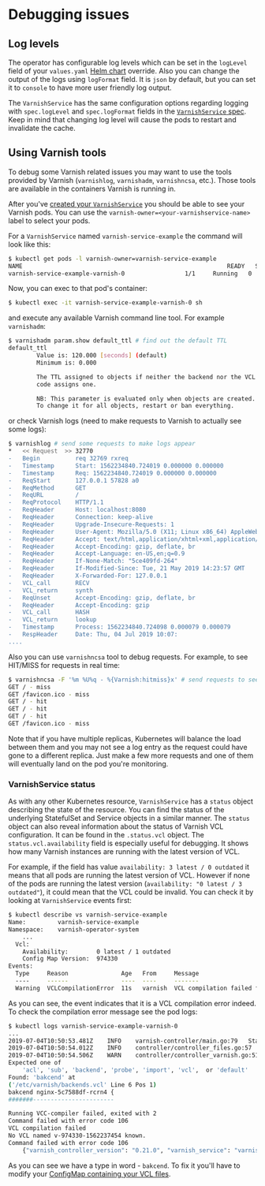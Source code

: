 # Debugging issues

## Log levels
The operator has configurable log levels which can be set in the `logLevel` field of your `values.yaml` [Helm chart](operator-configuration.md) override. Also you can change the output of the logs using `logFormat` field. It is `json` by default, but you can set it to `console` to have more user friendly log output.

The `VarnishService` has the same configuration options regarding logging with `spec.logLevel` and `spec.logFormat` fields in the [`VarnishService` spec](varnish-service-configuration.md). Keep in mind that changing log level will cause the pods to restart and invalidate the cache.

## Using Varnish tools

To debug some Varnish related issues you may want to use the tools provided by Varnish (`varnishlog`, `varnishadm`, `varnishncsa`, etc.). Those tools are available in the containers Varnish is running in.

After you've [created your `VarnishService`](varnish-service.md) you should be able to see your Varnish pods. You can use the `varnish-owner=<your-varnishservice-name>` label to select your pods.

For a `VarnishService` named `varnish-service-example` the command will look like this:

```bash
$ kubectl get pods -l varnish-owner=varnish-service-example                                                   
NAME                                                          READY   STATUS    RESTARTS   AGE
varnish-service-example-varnish-0                 1/1     Running   0          15s
```

Now, you can exec to that pod's container:

```bash
$ kubectl exec -it varnish-service-example-varnish-0 sh
```

and execute any available Varnish command line tool. For example `varnishadm`:

```bash
$ varnishadm param.show default_ttl # find out the default TTL
default_ttl
        Value is: 120.000 [seconds] (default)
        Minimum is: 0.000

        The TTL assigned to objects if neither the backend nor the VCL
        code assigns one.

        NB: This parameter is evaluated only when objects are created.
        To change it for all objects, restart or ban everything.
```

or check Varnish logs (need to make requests to Varnish to actually see some logs):

```bash
$ varnishlog # send some requests to make logs appear
*   << Request  >> 32770     
-   Begin          req 32769 rxreq
-   Timestamp      Start: 1562234840.724019 0.000000 0.000000
-   Timestamp      Req: 1562234840.724019 0.000000 0.000000
-   ReqStart       127.0.0.1 57828 a0
-   ReqMethod      GET
-   ReqURL         /
-   ReqProtocol    HTTP/1.1
-   ReqHeader      Host: localhost:8080
-   ReqHeader      Connection: keep-alive
-   ReqHeader      Upgrade-Insecure-Requests: 1
-   ReqHeader      User-Agent: Mozilla/5.0 (X11; Linux x86_64) AppleWebKit/537.36 (KHTML, like Gecko) Chrome/75.0.3770.100 Safari/537.36
-   ReqHeader      Accept: text/html,application/xhtml+xml,application/xml;q=0.9,image/webp,image/apng,*/*;q=0.8,application/signed-exchange;v=b3
-   ReqHeader      Accept-Encoding: gzip, deflate, br
-   ReqHeader      Accept-Language: en-US,en;q=0.9
-   ReqHeader      If-None-Match: "5ce409fd-264"
-   ReqHeader      If-Modified-Since: Tue, 21 May 2019 14:23:57 GMT
-   ReqHeader      X-Forwarded-For: 127.0.0.1
-   VCL_call       RECV
-   VCL_return     synth
-   ReqUnset       Accept-Encoding: gzip, deflate, br
-   ReqHeader      Accept-Encoding: gzip
-   VCL_call       HASH
-   VCL_return     lookup
-   Timestamp      Process: 1562234840.724098 0.000079 0.000079
-   RespHeader     Date: Thu, 04 Jul 2019 10:07: 
....
```

Also you can use `varnishncsa` tool to debug requests. For example, to see HIT/MISS for requests in real time:

```bash
$ varnishncsa -F '%m %U%q - %{Varnish:hitmiss}x' # send requests to see some output
GET / - miss
GET /favicon.ico - miss
GET / - hit
GET / - hit
GET / - hit
GET /favicon.ico - miss

```

Note that if you have multiple replicas, Kubernetes will balance the load between them and you may not see a log entry as the request could have gone to a different replica. Just make a few more requests and one of them will eventually land on the pod you're monitoring.

### VarnishService status

As with any other Kubernetes resource, `VarnishService` has a `status` object describing the state of the resource. You can find the status of the underlying StatefulSet and Service objects in a similar manner. The `status` object can also reveal information about the status of Varnish VCL configuration. It can be found in the `.status.vcl` object. The `status.vcl.availability` field is especially useful for debugging. It shows how many Varnish instances are running with the latest version of VCL.

For example, if the field has value `availability: 3 latest / 0 outdated` it means that all pods are running the latest version of VCL. However if none of the pods are running the latest version (`availability: "0 latest / 3 outdated"`), it could mean that the VCL could be invalid. You can check it by looking at `VarnishService` events first:

```bash
$ kubectl describe vs varnish-service-example
Name:         varnish-service-example
Namespace:    varnish-operator-system
    ...
  Vcl:
    Availability:        0 latest / 1 outdated
    Config Map Version:  974330
Events:
  Type     Reason               Age   From     Message
  ----     ------               ----  ----     -------
  Warning  VCLCompilationError  11s   varnish  VCL compilation failed for pod varnish-service-example-varnish-0. See pod logs for details
```

As you can see, the event indicates that it is a VCL compilation error indeed. To check the compilation error message see the pod logs:

```bash
$ kubectl logs varnish-service-example-varnish-0                 
...
2019-07-04T10:50:53.481Z	INFO	varnish-controller/main.go:79	Starting Varnish Controller	{"varnish_controller_version": "0.21.0"}
2019-07-04T10:50:54.012Z	INFO	controller/controller_files.go:57	Rewriting file	{"varnish_controller_version": "0.21.0", "varnish_service": "varnish-service-example", "pod_name": "varnish-service-example-varnish-0", "namespace": "varnish-operator-system", "file_path": "/etc/varnish/backends.vcl"}
2019-07-04T10:50:54.506Z	WARN	controller/controller_varnish.go:51	Message from VCC-compiler:
Expected one of
	'acl', 'sub', 'backend', 'probe', 'import', 'vcl',  or 'default'
Found: 'bakcend' at
('/etc/varnish/backends.vcl' Line 6 Pos 1)
bakcend nginx-5c7588df-rcrn4 {
#######-----------------------

Running VCC-compiler failed, exited with 2
Command failed with error code 106
VCL compilation failed
No VCL named v-974330-1562237454 known.
Command failed with error code 106
	{"varnish_controller_version": "0.21.0", "varnish_service": "varnish-service-example", "pod_name": "varnish-service-example-varnish-0", "namespace": "varnish-operator-system"}
```

As you can see we have a type in word - `bakcend`. To fix it you'll have to modify your [ConfigMap containing your VCL files](vcl-configuration.md).
